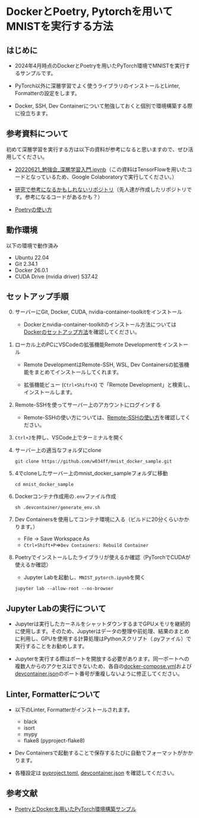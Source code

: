 # DockerとPoetry, Pytorchを用いてMNISTを実行する方法

## はじめに

- 2024年4月時点のDockerとPoetryを用いたPyTorch環境でMNISTを実行するサンプルです。

- PyTorch以外に深層学習でよく使うライブラリのインストールとLinter, Formatterの設定をします。

- Docker, SSH, Dev Containerについて勉強しておくと個別で環境構築する際に役立ちます。

## 参考資料について

初めて深層学習を実行する方は以下の資料が参考になると思いますので、ぜひ活用してください。

- [20220621_勉強会_深層学習入門.ipynb](/20220621_勉強会_深層学習入門.ipynb)（この資料はTensorFlowを用いたコードとなっているため、Google Colaboratoryで実行してください。）

- [研究で参考になるかもしれないリポジトリ](https://github.com/orgs/bisbislab/repositories)（先人達が作成したリポジトリです。参考になるコードがあるかも？）

- [Poetryの使い方](/markdown/Poetry.md)

## 動作環境

以下の環境で動作済み

- Ubuntu 22.04
- Git 2.34.1
- Docker 26.0.1
- CUDA Drive (nvidia driver) 537.42

## セットアップ手順

0. サーバーにGit, Docker, CUDA, nvidia-container-toolkitをインストール
    - Dockerとnvidia-container-toolkitのインストール方法については[Dockerのセットアップ方法](/markdown/Docker_Setup.md)を確認してください。

1. ローカル上のPCにVSCodeの拡張機能Remote Developmentをインストール

    - Remote DevelopmentはRemote-SSH, WSL, Dev Containersの拡張機能をまとめてインストールしてくれます。
    
    - 拡張機能ビュー (`Ctrl+Shift+X`) で「Remote Development」と検索し、インストールします。

2. Remote-SSHを使ってサーバー上のアカウントにログインする

    - Remote-SSHの使い方については、[Remote-SSHの使い方](/markdown/Remote_SSH.md)を確認してください。

3. `Ctrl+J`を押し、VSCode上でターミナルを開く

4. サーバー上の適当なフォルダにclone

    ```
    git clone https://github.com/w034ff/mnist_docker_sample.git
    ```

5. 4でcloneしたサーバー上のmnist_docker_sampleフォルダに移動

    ```
    cd mnist_docker_sample
    ```

6. Dockerコンテナ作成用の`.env`ファイル作成

    ```
    sh .devcontainer/generate_env.sh
    ```

6. Dev Containersを使用してコンテナ環境に入る（ビルドに20分くらいかかります。）

    - File -> Save Workspace As
    - `Ctrl+Shift+P`=>`Dev Containers: Rebuild Container`

9. Poetryでインストールしたライブラリが使えるか確認（PyTorchでCUDAが使えるか確認）

    - Jupyter Labを起動し、`MNIST_pytorch.ipynb`を開く

    ```
    jupyter lab --allow-root --no-browser
    ```

## Jupyter Labの実行について

- Jupyterは実行したカーネルをシャットダウンするまでGPUメモリを継続的に使用します。そのため、Jupyterはデータの整理や前処理、結果のまとめに利用し、GPUを使用する計算処理はPythonスクリプト（.pyファイル）で実行することをお勧めします。

- Jupyterを実行する際はポートを開放する必要があります。同一ポートへの複数人からのアクセスはできないため、各自の[docker-compose.yml](/docker-compose.yml)および[devcontainer.json](/.devcontainer/devcontainer.json)のポート番号が重複しないように修正してください。

## Linter, Formatterについて

- 以下のLinter, Formatterがインストールされます。
    
    - black
    - isort
    - mypy
    - flake8 (pyproject-flake8)

- Dev Containersで起動することで保存するたびに自動でフォーマットがかかります。
- 各種設定は [pyproject.toml](/pyproject.toml), [devcontainer.json](/.devcontainer/devcontainer.json) を確認してください。

## 参考文献

- [PoetryとDockerを用いたPyTorch環境構築サンプル](https://github.com/bisbislab/pytorch_poetry_docker_sample/)
